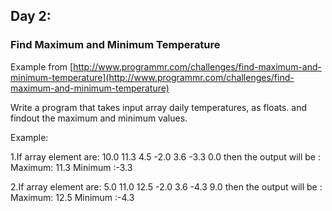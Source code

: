 ## Day 2: ##
### Find Maximum and Minimum Temperature ###

Example from [http://www.programmr.com/challenges/find-maximum-and-minimum-temperature](http://www.programmr.com/challenges/find-maximum-and-minimum-temperature)

Write a program that takes input array daily temperatures, as floats. and findout the maximum and minimum values.

Example:

1.If array element are: 10.0 11.3 4.5 -2.0 3.6 -3.3 0.0 then the output will be :
Maximum: 11.3
Minimum :-3.3

2.If array element are: 5.0 11.0 12.5 -2.0 3.6 -4.3 9.0 then the output will be :
Maximum: 12.5
Minimum :-4.3
